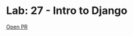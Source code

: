# Lab: 27 - Intro to Django

[Open PR](https://github.com/SianCulligan/snack_tracker_project/pull/1)